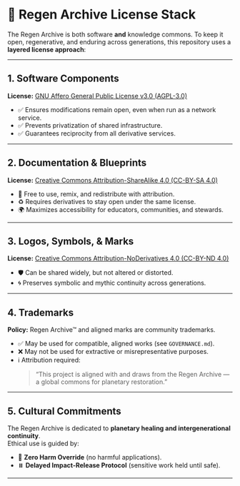 # 📜 Regen Archive License Stack

The Regen Archive is both software **and** knowledge commons. To keep it open, regenerative, and enduring across generations, this repository uses a **layered license approach**:

---

## 1. Software Components
**License:** [GNU Affero General Public License v3.0 (AGPL-3.0)](https://www.gnu.org/licenses/agpl-3.0.html)  
- ✅ Ensures modifications remain open, even when run as a network service.  
- ✅ Prevents privatization of shared infrastructure.  
- ✅ Guarantees reciprocity from all derivative services.  

---

## 2. Documentation & Blueprints
**License:** [Creative Commons Attribution-ShareAlike 4.0 (CC-BY-SA 4.0)](https://creativecommons.org/licenses/by-sa/4.0/)  
- 📖 Free to use, remix, and redistribute with attribution.  
- ♻️ Requires derivatives to stay open under the same license.  
- 🌍 Maximizes accessibility for educators, communities, and stewards.  

---

## 3. Logos, Symbols, & Marks
**License:** [Creative Commons Attribution-NoDerivatives 4.0 (CC-BY-ND 4.0)](https://creativecommons.org/licenses/by-nd/4.0/)  
- 🛡️ Can be shared widely, but not altered or distorted.  
- 🌀 Preserves symbolic and mythic continuity across generations.  

---

## 4. Trademarks
**Policy:** Regen Archive™ and aligned marks are community trademarks.  
- ✅ May be used for compatible, aligned works (see `GOVERNANCE.md`).  
- ❌ May not be used for extractive or misrepresentative purposes.  
- ℹ️ Attribution required:  
  > “This project is aligned with and draws from the Regen Archive — a global commons for planetary restoration.”

---

## 5. Cultural Commitments
The Regen Archive is dedicated to **planetary healing and intergenerational continuity**.  
Ethical use is guided by:  
- 🌱 **Zero Harm Override** (no harmful applications).  
- ⏸️ **Delayed Impact-Release Protocol** (sensitive work held until safe).  

---
